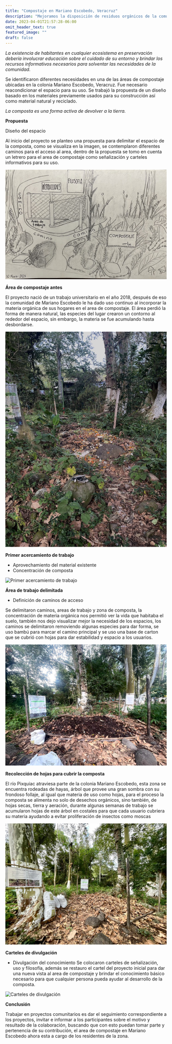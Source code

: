 ```yaml
---
title: "Compostaje en Mariano Escobedo, Veracruz"
description: "Mejoramos la disposición de residuos orgánicos de la comunidad en Mariano Escobedo, Veracruz"
date: 2023-04-01T21:57:28-06:00
omit_header_text: true
featured_image: ""
draft: false
---
```


*La existencia de habitantes en cualquier ecosistema en preservación debería involucrar educación sobre el cuidado de su entorno y brindar los recursos informativos necesarios para solventar las necesidades de la comunidad.*

Se identificaron diferentes necesidades en una de las áreas de compostaje ubicadas en la colonia Mariano Escobedo, Veracruz. Fue necesario reacondicionar el espacio para su uso. Se trabajó la propuesta de un diseño basado en los materiales previamente usados para su construcción así como material natural y reciclado.

*La composta es una forma activa de devolver a la tierra.*

**Propuesta**

Diseño del espacio

Al inicio del proyecto se planteo una propuesta para delimitar el espacio de la composta, como se visualiza en la imagen, se contemplaron diferentes caminos para el acceso al area, dentro de la propuesta se tomo en cuenta un letrero para el area de compostaje como señalización y carteles informativos para su uso.

![Dibujo de la propuesta](dibujo-modelo.jpg)

**Área de compostaje antes**

El proyecto nació de un trabajo universitario en el año 2018, después de eso la comunidad de Mariano Escobedo le ha dado uso continuo al incorporar la materia orgánica de sus hogares en el area de compostaje.
El área perdió la forma de manera natural, las especies del lugar crearon un contorno al rededor del espacio, sin embargo, la materia se fue acumulando hasta desbordarse.

![Área de compostaje antes](composta-antes.jpg)

**Primer acercamiento de trabajo**

- Aprovechamiento del material existente
- Concentración de composta

![Primer acercamiento de trabajo](composta-despues.jpg)

**Área de trabajo delimitada**

- Definición de caminos de acceso

Se delimitaron caminos, areas de trabajo y zona de composta, la concentración de materia orgánica nos permitió ver la vida que habitaba el suelo, también nos dejo visualizar mejor la necesidad de los espacios, los caminos se delimitaron removiendo algunas especies para dar forma, se uso bambú para marcar el camino principal y se uso una base de carton que se cubrió con hojas para dar estabilidad y espacio a los usuarios.

![Área de trabajo delimitada](area-delimitada.jpg)

**Recolección de hojas para cubrir la composta**

El río Pixquiac atraviesa parte de la colonia Mariano Escobedo, esta zona se encuentra rodeadas de hayas, árbol que provee una gran sombra con su frondoso follaje, al igual que materia de uso como hojas, para el proceso la composta se alimenta no solo de desechos orgánicos, sino también, de hojas secas, tierra y aeración, durante algunas semanas de trabajo se acumularon hojas de este árbol en costales para que cada usuario cubriera su materia ayudando a evitar proliferación de insectos como moscas

![Recolección de hojas para cubrir la composta](area-cubierta-con-hojas.jpg)

**Carteles de divulgación**

- Divulgación del conocimiento
Se colocaron carteles de señalización, uso y filosofía, además se restauro el cartel del proyecto inicial para dar una nueva vista al area de compostaje y brindar el conocimiento básico necesario para que cualquier persona pueda ayudar al desarrollo de la composta.

![Carteles de divulgación](divulgacion.jpg)

**Conclusión**

Trabajar en proyectos comunitarios es dar el seguimiento correspondiente a los proyectos, invitar e informar a los participantes sobre el motivo y resultado de la colaboración, buscando que con esto puedan tomar parte y pertenencia de su contribución, el area de compostaje en Mariano Escobedo ahora esta a cargo de los residentes de la zona.